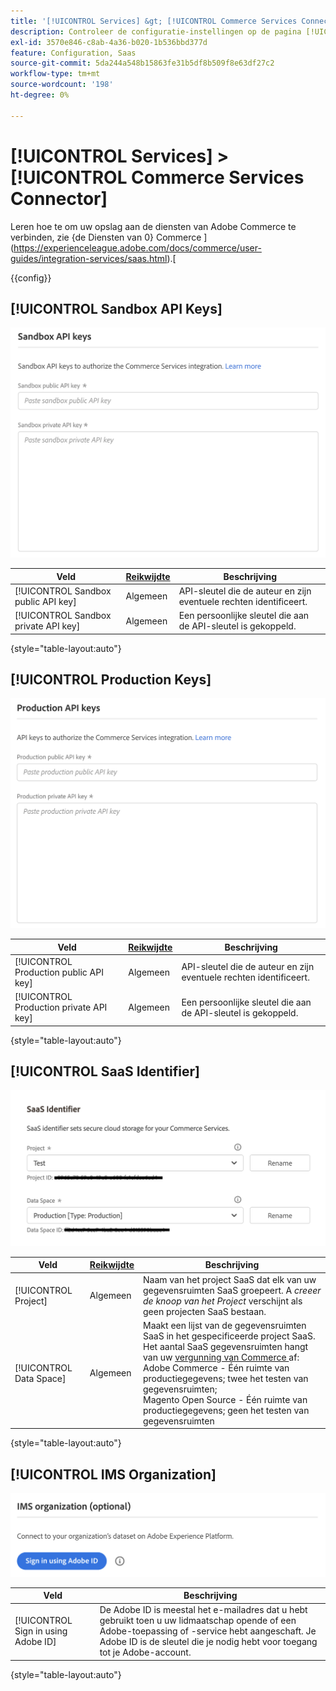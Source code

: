 ```yaml
---
title: '[!UICONTROL Services] &gt; [!UICONTROL Commerce Services Connector]'
description: Controleer de configuratie-instellingen op de pagina [!UICONTROL Services] &gt; [!UICONTROL Commerce Services Connector] van Commerce Admin.
exl-id: 3570e846-c8ab-4a36-b020-1b536bbd377d
feature: Configuration, Saas
source-git-commit: 5da244a548b15863fe31b5df8b509f8e63df27c2
workflow-type: tm+mt
source-wordcount: '198'
ht-degree: 0%

---
```


# [!UICONTROL Services] > [!UICONTROL Commerce Services Connector]

Leren hoe te om uw opslag aan de diensten van Adobe Commerce te verbinden, zie {de Diensten van 0} Commerce ](https://experienceleague.adobe.com/docs/commerce/user-guides/integration-services/saas.html).[

{{config}}

## [!UICONTROL Sandbox API Keys]

![ Sandbox API Sleutel ](./assets/sandbox-key-saas-configuration.png)<!-- zoom -->

| Veld | [ Reikwijdte ](../../getting-started/websites-stores-views.md#scope-settings) | Beschrijving |
|--- |--- |--- |
| [!UICONTROL Sandbox public API key] | Algemeen | API-sleutel die de auteur en zijn eventuele rechten identificeert. |
| [!UICONTROL Sandbox private API key] | Algemeen | Een persoonlijke sleutel die aan de API-sleutel is gekoppeld. |

{style="table-layout:auto"}

## [!UICONTROL Production Keys]

![ de Sleutel van productie API ](./assets/prod-key-saas-configuration.png)<!-- zoom -->

| Veld | [ Reikwijdte ](../../getting-started/websites-stores-views.md#scope-settings) | Beschrijving |
|--- |--- |--- |
| [!UICONTROL Production public API key] | Algemeen | API-sleutel die de auteur en zijn eventuele rechten identificeert. |
| [!UICONTROL Production private API key] | Algemeen | Een persoonlijke sleutel die aan de API-sleutel is gekoppeld. |

{style="table-layout:auto"}

## [!UICONTROL SaaS Identifier]

![ identiteitskaart SaaS ](./assets/saas-identifier.png)<!-- zoom -->

| Veld | [ Reikwijdte ](../../getting-started/websites-stores-views.md#scope-settings) | Beschrijving |
|--- |--- |--- |
| [!UICONTROL Project] | Algemeen | Naam van het project SaaS dat elk van uw gegevensruimten SaaS groepeert. A _creeer de knoop van het Project_ verschijnt als geen projecten SaaS bestaan. |
| [!UICONTROL Data Space] | Algemeen | Maakt een lijst van de gegevensruimten SaaS in het gespecificeerde project SaaS. Het aantal SaaS gegevensruimten hangt van uw [ vergunning van Commerce ](https://experienceleague.adobe.com/docs/commerce/user-guides/integration-services/saas.html) af:<br /> Adobe Commerce - Één ruimte van productiegegevens; twee het testen van gegevensruimten;<br /> Magento Open Source - Één ruimte van productiegegevens; geen het testen van gegevensruimten |

{style="table-layout:auto"}

## [!UICONTROL IMS Organization]

![ IMS Organisatie ](./assets/ims-organization.png)<!-- zoom -->

| Veld | Beschrijving |
|--- |--- |
| [!UICONTROL Sign in using Adobe ID] | De Adobe ID is meestal het e-mailadres dat u hebt gebruikt toen u uw lidmaatschap opende of een Adobe-toepassing of -service hebt aangeschaft. Je Adobe ID is de sleutel die je nodig hebt voor toegang tot je Adobe-account. |

{style="table-layout:auto"}
